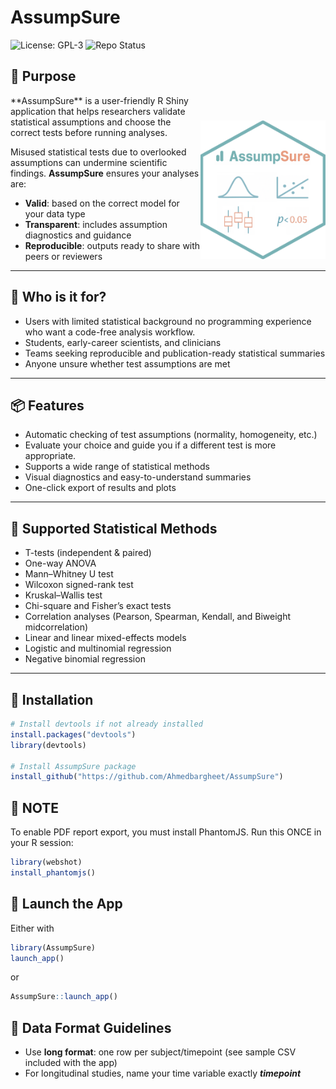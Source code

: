 # AssumpSure

![License: GPL-3](https://img.shields.io/badge/license-GPL--3-blue.svg) ![Repo Status](https://img.shields.io/badge/status-active-brightgreen.svg)

## 🎯 Purpose
<img align="right" src="inst/app/www/logo.png" width="200" style="margin-top:40px;">
**AssumpSure** is a user-friendly R Shiny application that helps researchers validate statistical assumptions and choose the correct tests before running analyses.

Misused statistical tests due to overlooked assumptions can undermine scientific findings. **AssumpSure** ensures your analyses are:

- **Valid**: based on the correct model for your data type
- **Transparent**: includes assumption diagnostics and guidance
- **Reproducible**: outputs ready to share with peers or reviewers

---

## 👥 Who is it for?

- Users with limited statistical background no programming experience who want a code-free analysis workflow.
- Students, early-career scientists, and clinicians
- Teams seeking reproducible and publication-ready statistical summaries
- Anyone unsure whether test assumptions are met

---

## 📦 Features

- Automatic checking of test assumptions (normality, homogeneity, etc.)
- Evaluate your choice and guide you if a different test is more appropriate.
- Supports a wide range of statistical methods
- Visual diagnostics and easy-to-understand summaries
- One-click export of results and plots

---

## 🧪 Supported Statistical Methods

- T-tests (independent & paired)
- One-way ANOVA
- Mann–Whitney U test
- Wilcoxon signed-rank test
- Kruskal–Wallis test
- Chi-square and Fisher’s exact tests
- Correlation analyses (Pearson, Spearman, Kendall, and Biweight midcorrelation)
- Linear and linear mixed-effects models
- Logistic and multinomial regression
- Negative binomial regression

---

## 📁 Installation

```r
# Install devtools if not already installed
install.packages("devtools")
library(devtools)

# Install AssumpSure package
install_github("https://github.com/Ahmedbargheet/AssumpSure")
```
## 📁 NOTE
To enable PDF report export, you must install PhantomJS. Run this ONCE in your R session:
```r
library(webshot)
install_phantomjs()
```

## 🚀 Launch the App

Either with
```r
library(AssumpSure)
launch_app()
```
or 

```r
AssumpSure::launch_app()
```

## 📂 Data Format Guidelines

- Use **long format**: one row per subject/timepoint (see sample CSV included with the app)
- For longitudinal studies, name your time variable exactly ***timepoint***
